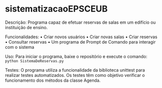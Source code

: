 # sistematizacaoEPSCEUB

Descrição:
Programa capaz de efetuar reservas de salas em um edifício ou instituição de ensino.

Funcionalidades:
•	Criar novos usuários
•	Criar novas salas
•	Criar reservas
•	Consultar reservas
•	Um programa de Prompt de Comando para interagir com o sistema

Uso:
Para iniciar o programa, baixe o repositório e execute o comando:
``python SistemaDeReservas.py``

Testes:
O programa utiliza a funcionalidade da biblioteca unittest para realizar testes automatizados. Os testes têm como objetivo verificar o funcionamento dos métodos da classe Agenda.
